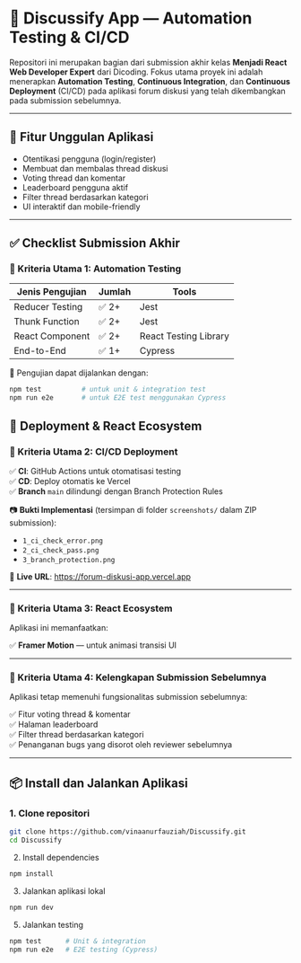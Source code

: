 # 💬 Discussify App — Automation Testing & CI/CD

Repositori ini merupakan bagian dari submission akhir kelas **Menjadi React Web Developer Expert** dari Dicoding. Fokus utama proyek ini adalah menerapkan **Automation Testing**, **Continuous Integration**, dan **Continuous Deployment** (CI/CD) pada aplikasi forum diskusi yang telah dikembangkan pada submission sebelumnya.

---

## 🚀 Fitur Unggulan Aplikasi

- Otentikasi pengguna (login/register)
- Membuat dan membalas thread diskusi
- Voting thread dan komentar
- Leaderboard pengguna aktif
- Filter thread berdasarkan kategori
- UI interaktif dan mobile-friendly

---

## ✅ Checklist Submission Akhir

### 🔹 Kriteria Utama 1: Automation Testing

| Jenis Pengujian | Jumlah | Tools |
|------------------|--------|-------|
| Reducer Testing  | ✅ 2+   | Jest |
| Thunk Function   | ✅ 2+   | Jest |
| React Component  | ✅ 2+   | React Testing Library |
| End-to-End       | ✅ 1+   | Cypress |

🧪 Pengujian dapat dijalankan dengan:
```bash
npm test          # untuk unit & integration test
npm run e2e       # untuk E2E test menggunakan Cypress
```
## 🚀 Deployment & React Ecosystem

### 🔹 Kriteria Utama 2: CI/CD Deployment

✅ **CI**: GitHub Actions untuk otomatisasi testing  
✅ **CD**: Deploy otomatis ke Vercel  
✅ **Branch** `main` dilindungi dengan Branch Protection Rules  

📷 **Bukti Implementasi** (tersimpan di folder `screenshots/` dalam ZIP submission):
- `1_ci_check_error.png`
- `2_ci_check_pass.png`
- `3_branch_protection.png`

🔗 **Live URL**: https://forum-diskusi-app.vercel.app

---

### 🔹 Kriteria Utama 3: React Ecosystem

Aplikasi ini memanfaatkan:

✅ **Framer Motion** — untuk animasi transisi UI  

---

### 🔹 Kriteria Utama 4: Kelengkapan Submission Sebelumnya

Aplikasi tetap memenuhi fungsionalitas submission sebelumnya:

✅ Fitur voting thread & komentar  
✅ Halaman leaderboard  
✅ Filter thread berdasarkan kategori  
✅ Penanganan bugs yang disorot oleh reviewer sebelumnya

---

## 📦 Install dan Jalankan Aplikasi

### 1. Clone repositori
```bash
git clone https://github.com/vinaanurfauziah/Discussify.git
cd Discussify
````
2. Install dependencies
```bash
npm install
````
3. Jalankan aplikasi lokal
```bash
npm run dev
```   
5. Jalankan testing
```bash
npm test      # Unit & integration
npm run e2e   # E2E testing (Cypress)
